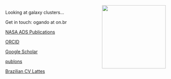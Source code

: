<img src="Ricardo_Ogando_Wanezza_Soares-3649-Edit.jpg" width=200 align=right>


Looking at galaxy clusters... 

Get in touch: ogando at on.br

[NASA ADS Publications](https://ui.adsabs.harvard.edu/search/?q=author%3A%22ogando%2C%20r%22%20property%3Arefereed&sort=date%20desc&rows=25)

[ORCID](https://orcid.org/0000-0003-2120-1154)

[Google Scholar](https://scholar.google.com/citations?user=aH3vHPwAAAAJ&hl=pt-BR)

[publons](https://publons.com/researcher/A-1747-2010/)

<!-- For public engagement and random things follow me on [Twitter](https://twitter.com/rilogando)--> 

[Brazilian CV Lattes](http://lattes.cnpq.br/1794801345183675)

<!-- PS. My other page is at http://staff.on.br/ogando (currently offline due to server issues)-->
